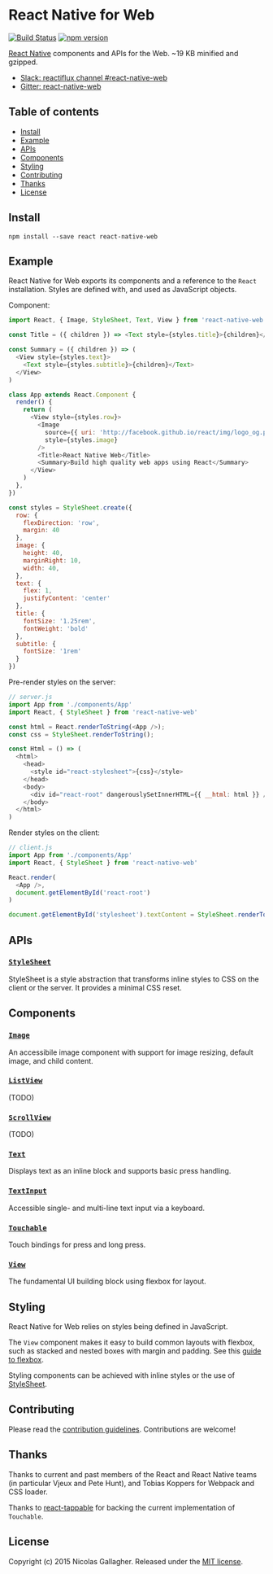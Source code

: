 # React Native for Web

[![Build Status][travis-image]][travis-url]
[![npm version][npm-image]][npm-url]

[React Native][react-native-url] components and APIs for the Web.
~19 KB minified and gzipped.

* [Slack: reactiflux channel #react-native-web][slack-url]
* [Gitter: react-native-web][gitter-url]

## Table of contents

* [Install](#install)
* [Example](#example)
* [APIs](#APIs)
* [Components](#components)
* [Styling](#styling)
* [Contributing](#contributing)
* [Thanks](#thanks)
* [License](#license)

## Install

```
npm install --save react react-native-web
```

## Example

React Native for Web exports its components and a reference to the `React`
installation. Styles are defined with, and used as JavaScript objects.

Component:

```js
import React, { Image, StyleSheet, Text, View } from 'react-native-web'

const Title = ({ children }) => <Text style={styles.title}>{children}</Text>

const Summary = ({ children }) => (
  <View style={styles.text}>
    <Text style={styles.subtitle}>{children}</Text>
  </View>
)

class App extends React.Component {
  render() {
    return (
      <View style={styles.row}>
        <Image
          source={{ uri: 'http://facebook.github.io/react/img/logo_og.png' }}
          style={styles.image}
        />
        <Title>React Native Web</Title>
        <Summary>Build high quality web apps using React</Summary>
      </View>
    )
  },
})

const styles = StyleSheet.create({
  row: {
    flexDirection: 'row',
    margin: 40
  },
  image: {
    height: 40,
    marginRight: 10,
    width: 40,
  },
  text: {
    flex: 1,
    justifyContent: 'center'
  },
  title: {
    fontSize: '1.25rem',
    fontWeight: 'bold'
  },
  subtitle: {
    fontSize: '1rem'
  }
})
```

Pre-render styles on the server:

```js
// server.js
import App from './components/App'
import React, { StyleSheet } from 'react-native-web'

const html = React.renderToString(<App />);
const css = StyleSheet.renderToString();

const Html = () => (
  <html>
    <head>
      <style id="react-stylesheet">{css}</style>
    </head>
    <body>
      <div id="react-root" dangerouslySetInnerHTML={{ __html: html }} />
    </body>
  </html>
)
```

Render styles on the client:

```js
// client.js
import App from './components/App'
import React, { StyleSheet } from 'react-native-web'

React.render(
  <App />,
  document.getElementById('react-root')
)

document.getElementById('stylesheet').textContent = StyleSheet.renderToString()
```

## APIs

### [`StyleSheet`](docs/apis/StyleSheet.md)

StyleSheet is a style abstraction that transforms inline styles to CSS on the
client or the server. It provides a minimal CSS reset.

## Components

### [`Image`](docs/components/Image.md)

An accessibile image component with support for image resizing, default image,
and child content.

### [`ListView`](docs/components/ListView.md)

(TODO)

### [`ScrollView`](docs/components/ListView.md)

(TODO)

### [`Text`](docs/components/Text.md)

Displays text as an inline block and supports basic press handling.

### [`TextInput`](docs/components/TextInput.md)

Accessible single- and multi-line text input via a keyboard.

### [`Touchable`](docs/components/Touchable.md)

Touch bindings for press and long press.

### [`View`](docs/components/View.md)

The fundamental UI building block using flexbox for layout.

## Styling

React Native for Web relies on styles being defined in JavaScript.

The `View` component makes it easy to build common layouts with flexbox, such
as stacked and nested boxes with margin and padding. See this [guide to
flexbox][flexbox-guide-url].

Styling components can be achieved with inline styles or the use of
[StyleSheet](docs/apis/StyleSheet.md).

## Contributing

Please read the [contribution guidelines][contributing-url]. Contributions are
welcome!

## Thanks

Thanks to current and past members of the React and React Native teams (in
particular Vjeux and Pete Hunt), and Tobias Koppers for Webpack and CSS loader.

Thanks to [react-tappable](https://github.com/JedWatson/react-tappable) for
backing the current implementation of `Touchable`.

## License

Copyright (c) 2015 Nicolas Gallagher. Released under the [MIT
license](http://www.opensource.org/licenses/mit-license.php).

[contributing-url]: https://github.com/necolas/react-native-web/blob/master/CONTRIBUTING.md
[flexbox-guide-url]: https://css-tricks.com/snippets/css/a-guide-to-flexbox/
[gitter-url]: https://gitter.im/necolas/react-native-web
[npm-image]: https://badge.fury.io/js/react-native-web.svg
[npm-url]: https://npmjs.org/package/react-native-web
[react-native-url]: https://facebook.github.io/react-native/
[slack-url]: https://reactiflux.slack.com/messages/react-native-web/
[travis-image]: https://travis-ci.org/necolas/react-native-web.svg?branch=master
[travis-url]: https://travis-ci.org/necolas/react-native-web
